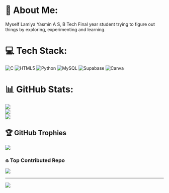 # 💫 About Me:
Myself Lamiya Yasmin A S, B Tech Final year student trying to figure out things by exploring, experimenting and learning.


# 💻 Tech Stack:
![C](https://img.shields.io/badge/c-%2300599C.svg?style=for-the-badge&logo=c&logoColor=white) ![HTML5](https://img.shields.io/badge/html5-%23E34F26.svg?style=for-the-badge&logo=html5&logoColor=white) ![Python](https://img.shields.io/badge/python-3670A0?style=for-the-badge&logo=python&logoColor=ffdd54) ![MySQL](https://img.shields.io/badge/mysql-4479A1.svg?style=for-the-badge&logo=mysql&logoColor=white) ![Supabase](https://img.shields.io/badge/Supabase-3ECF8E?style=for-the-badge&logo=supabase&logoColor=white) ![Canva](https://img.shields.io/badge/Canva-%2300C4CC.svg?style=for-the-badge&logo=Canva&logoColor=white)
# 📊 GitHub Stats:
![](https://github-readme-stats.vercel.app/api?username=LAMIYA16&theme=dark&hide_border=false&include_all_commits=true&count_private=true)<br/>
![](https://nirzak-streak-stats.vercel.app/?user=LAMIYA16&theme=dark&hide_border=false)<br/>
![](https://github-readme-stats.vercel.app/api/top-langs/?username=LAMIYA16&theme=dark&hide_border=false&include_all_commits=true&count_private=true&layout=compact)

## 🏆 GitHub Trophies
![](https://github-profile-trophy.vercel.app/?username=LAMIYA16&theme=radical&no-frame=false&no-bg=true&margin-w=4)

### 🔝 Top Contributed Repo
![](https://github-contributor-stats.vercel.app/api?username=LAMIYA16&limit=5&theme=dark&combine_all_yearly_contributions=true)

---
[![](https://visitcount.itsvg.in/api?id=LAMIYA16&icon=0&color=0)](https://visitcount.itsvg.in)

<!-- Proudly created with GPRM ( https://gprm.itsvg.in ) -->

